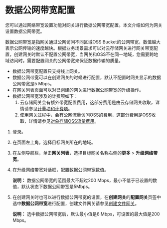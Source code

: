 # 数据公网带宽配置

您可以通过网络带宽设置功能对网关进行数据公网带宽配置。本文介绍如何为网关设置数据公网带宽。

数据公网带宽是指网关通过公网访问不同区域OSS Bucket的公网带宽，数值越大表示公网传输的速度越快。根据业务场景需求可以对云存储网关进行网关带宽配置，创建网关时默认不配置公网带宽，当网关和OSS不在同一地域，您需要跨地域访问时，需要配置网关的公网带宽来保证数据传输的质量。

-   数据公网带宽配置只支持线上网关。
-   数据公网带宽可以在创建网关的时候进行配置，默认不配置时网关显示的数据公网带宽是5 Mbps。
-   在网关列表页面可以对已创建的网关进行数据公网带宽的升级操作。
-   数据公网带宽涉及的计费项如下：
    1.  云存储网关会有额外带宽配置费用，这部分费用是由云存储网关收取，详情请参见[计量项和计费项](/intl.zh-CN/计量计费/计量项和计费项.md)。
    2.  使用网关过程中，会有公网流量访问OSS的费用，这部分费用是OSS收取，详情请参见[对象存储OSS流量费用](https://help.aliyun.com/document_detail/173535.html?spm=a2c4g.11174283.6.573.76c37da2MRZekh)。

1.  登录。

2.  在页面左上角，选择目标网关所在的地域。

3.  在左侧导航栏，单击**网关列表**，选择目标网关名称右侧的**更多** \> **升级网络带宽**。

4.  在升级网络带宽对话框，配置数据公网带宽数值。

    **说明：** 数据公网带宽的范围最大不超过200 Mbps，最小不低于已设置的数值，默认状态下数据公网带宽是5Mbps。

5.  在创建网关时也可以进行数据公网带宽的设置，在**创建网关**的**配置网关**页签中选中**数据公网带宽**进行配置，创建文件网关请参见[创建文件网关](/intl.zh-CN/云控制台用户指南/文件网关/管理文件网关.md)。

    **说明：** 选中数据公网带宽后，默认最小值是6 Mbps，可设置的最大值是200 Mbps。


